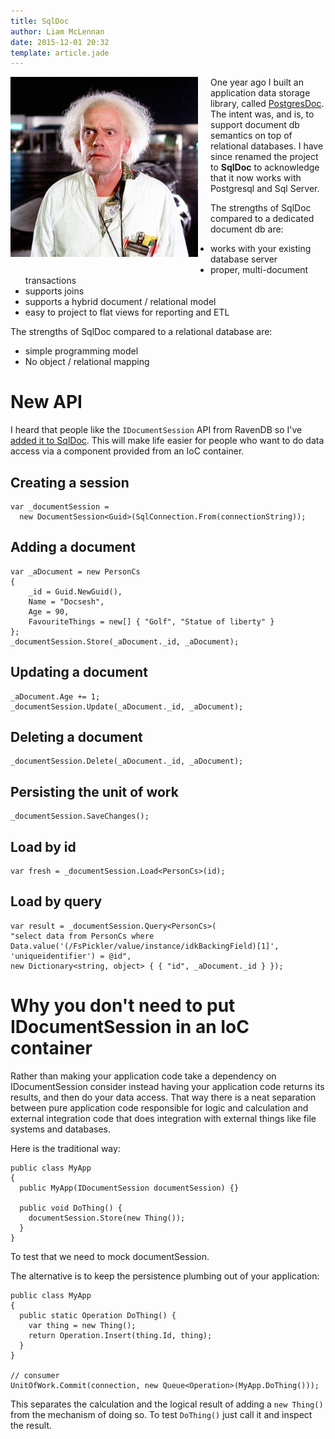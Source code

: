 ```yaml
---
title: SqlDoc
author: Liam McLennan
date: 2015-12-01 20:32
template: article.jade
---
```


<img src="doc.png" alt="Great scott!" align="left" style="width: 300px;margin-right: 20px;margin-bottom: 20px;" /> One year ago I built an application data storage library, called [PostgresDoc](https://github.com/liammclennan/SqlDoc). The intent was, and is, to support document db semantics on top of relational databases. I have since renamed the project to **SqlDoc** to acknowledge that it now works with Postgresql and Sql Server.

The strengths of SqlDoc compared to a dedicated document db are:

* works with your existing database server
* proper, multi-document transactions
* supports joins
* supports a hybrid document / relational model
* easy to project to flat views for reporting and ETL

The strengths of SqlDoc compared to a relational database are:

* simple programming model
* No object / relational mapping

New API
========

I heard that people like the `IDocumentSession` API from RavenDB so I've [added it to SqlDoc](https://github.com/liammclennan/SqlDoc/blob/master/TestsCs/DocumentSessionAPITests.cs). This will make life easier for people who want to do data access via a component provided from an IoC container.

Creating a session
--------------

    var _documentSession =
      new DocumentSession<Guid>(SqlConnection.From(connectionString));

Adding a document
-----------

```
var _aDocument = new PersonCs
{
    _id = Guid.NewGuid(),
    Name = "Docsesh",
    Age = 90,
    FavouriteThings = new[] { "Golf", "Statue of liberty" }
};
_documentSession.Store(_aDocument._id, _aDocument);
```

Updating a document
-------------

```
_aDocument.Age += 1;
_documentSession.Update(_aDocument._id, _aDocument);
```

Deleting a document
-------------

    _documentSession.Delete(_aDocument._id, _aDocument);

Persisting the unit of work
-------------

    _documentSession.SaveChanges();

Load by id
--------

    var fresh = _documentSession.Load<PersonCs>(id);

Load by query
-------

```
var result = _documentSession.Query<PersonCs>(
"select data from PersonCs where Data.value('(/FsPickler/value/instance/idkBackingField)[1]', 'uniqueidentifier') = @id",
new Dictionary<string, object> { { "id", _aDocument._id } });
```

Why you don't need to put IDocumentSession in an IoC container
====

Rather than making your application code take a dependency on IDocumentSession consider instead having your application code returns its results, and then do your data access. That way there is a neat separation between pure application code responsible for logic and calculation and external integration code that does integration with external things like file systems and databases.

Here is the traditional way:

```
public class MyApp
{
  public MyApp(IDocumentSession documentSession) {}

  public void DoThing() {
    documentSession.Store(new Thing());
  }
}
```

To test that we need to mock documentSession.

The alternative is to keep the persistence plumbing out of your application:

```
public class MyApp
{
  public static Operation DoThing() {
    var thing = new Thing();
    return Operation.Insert(thing.Id, thing);
  }
}

// consumer
UnitOfWork.Commit(connection, new Queue<Operation>(MyApp.DoThing()));
```

This separates the calculation and the logical result of adding a `new Thing()` from the mechanism of doing so. To test `DoThing()` just call it and inspect the result. 
